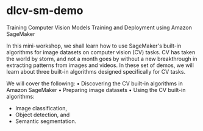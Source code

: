 # dlcv-sm-demo

Training Computer Vision Models Training and Deployment using Amazon SageMaker 

In this mini-workshop, we shall learn how to use SageMaker's built-in algorithms for image datasets on computer vision (CV) tasks. CV has taken the world by storm, and not a month goes by without
a new breakthrough in extracting patterns from images and videos. In these set of demos, we will learn about three built-in algorithms designed specifically for CV tasks.

We will cover the following:
• Discovering the CV built-in algorithms in Amazon SageMaker
• Preparing image datasets
• Using the CV built-in algorithms: 
  - Image classification, 
  - Object detection, and
  - Semantic segmentation.
